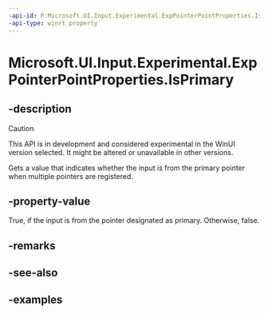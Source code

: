 ```yaml
---
-api-id: P:Microsoft.UI.Input.Experimental.ExpPointerPointProperties.IsPrimary
-api-type: winrt property
---
```


# Microsoft.UI.Input.Experimental.ExpPointerPointProperties.IsPrimary

<!--
public bool IsPrimary { get; }
-->

## -description

> [!CAUTION]
> This API is in development and considered experimental in the WinUI version selected. It might be altered or unavailable in other versions.

Gets a value that indicates whether the input is from the primary pointer when multiple pointers are registered.

## -property-value

True, if the input is from the pointer designated as primary. Otherwise, false.

## -remarks

## -see-also

## -examples
